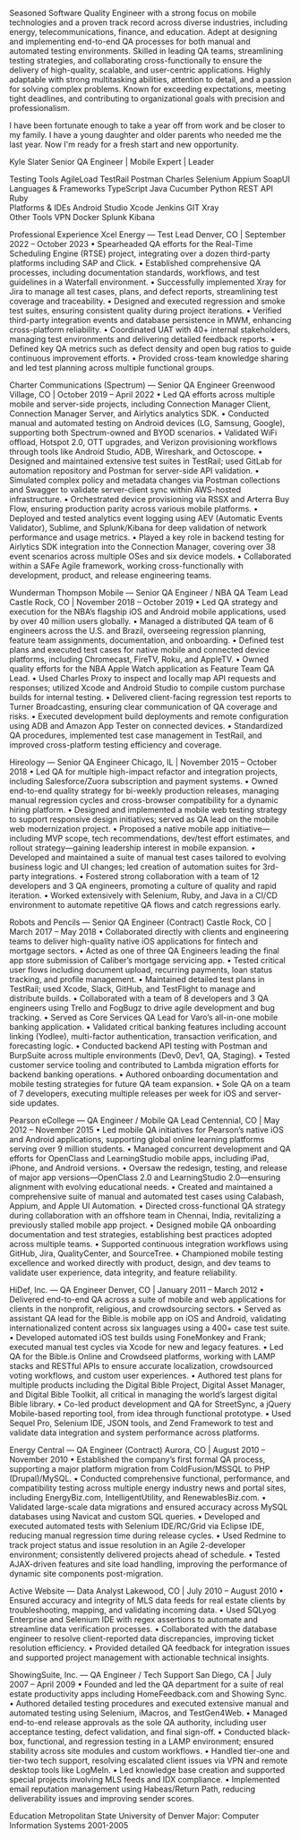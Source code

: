 Seasoned Software Quality Engineer with a strong focus on mobile technologies and a proven track record across diverse industries, including energy, telecommunications, finance, and education. Adept at designing and implementing end-to-end QA processes for both manual and automated testing environments. Skilled in leading QA teams, streamlining testing strategies, and collaborating cross-functionally to ensure the delivery of high-quality, scalable, and user-centric applications. Highly adaptable with strong multitasking abilities, attention to detail, and a passion for solving complex problems. Known for exceeding expectations, meeting tight deadlines, and contributing to organizational goals with precision and professionalism.

I have been fortunate enough to take a year off from work and be closer to my family.  I have a young daughter and older parents who needed me the last year.  Now I'm ready for a fresh start and new opportunity.


Kyle Slater
Senior QA Engineer | Mobile Expert | Leader

Testing Tools
AgileLoad	TestRail	Postman	Charles	Selenium	Appium	SoapUI
Languages & Frameworks
TypeScript	Java	Cucumber	Python	REST API	Ruby	
Platforms & IDEs
Android Studio	Xcode	Jenkins	GIT	Xray		
Other Tools
VPN	Docker	Splunk	Kibana			

Professional Experience
Xcel Energy — Test Lead
Denver, CO | September 2022 – October 2023
•	Spearheaded QA efforts for the Real-Time Scheduling Engine (RTSE) project, integrating over a dozen third-party platforms including SAP and Click.
•	Established comprehensive QA processes, including documentation standards, workflows, and test guidelines in a Waterfall environment.
•	Successfully implemented Xray for Jira to manage all test cases, plans, and defect reports, streamlining test coverage and traceability.
•	Designed and executed regression and smoke test suites, ensuring consistent quality during project iterations.
•	Verified third-party integration events and database persistence in MWM, enhancing cross-platform reliability.
•	Coordinated UAT with 40+ internal stakeholders, managing test environments and delivering detailed feedback reports.
•	Defined key QA metrics such as defect density and open bug ratios to guide continuous improvement efforts.
•	Provided cross-team knowledge sharing and led test planning across multiple functional groups.

Charter Communications (Spectrum) — Senior QA Engineer
Greenwood Village, CO | October 2019 – April 2022
•	Led QA efforts across multiple mobile and server-side projects, including Connection Manager Client, Connection Manager Server, and Airlytics analytics SDK.
•	Conducted manual and automated testing on Android devices (LG, Samsung, Google), supporting both Spectrum-owned and BYOD scenarios.
•	Validated WiFi offload, Hotspot 2.0, OTT upgrades, and Verizon provisioning workflows through tools like Android Studio, ADB, Wireshark, and Octoscope.
•	Designed and maintained extensive test suites in TestRail; used GitLab for automation repository and Postman for server-side API validation.
•	Simulated complex policy and metadata changes via Postman collections and Swagger to validate server-client sync within AWS-hosted infrastructure.
•	Orchestrated device provisioning via RSSX and Arterra Buy Flow, ensuring production parity across various mobile platforms.
•	Deployed and tested analytics event logging using AEV (Automatic Events Validator), Sublime, and Splunk/Kibana for deep validation of network performance and usage metrics.
•	Played a key role in backend testing for Airlytics SDK integration into the Connection Manager, covering over 38 event scenarios across multiple OSes and six device models.
•	Collaborated within a SAFe Agile framework, working cross-functionally with development, product, and release engineering teams.

Wunderman Thompson Mobile — Senior QA Engineer / NBA QA Team Lead
Castle Rock, CO | November 2018 – October 2019
•	Led QA strategy and execution for the NBA’s flagship iOS and Android mobile applications, used by over 40 million users globally.
•	Managed a distributed QA team of 6 engineers across the U.S. and Brazil, overseeing regression planning, feature team assignments, documentation, and onboarding.
•	Defined test plans and executed test cases for native mobile and connected device platforms, including Chromecast, FireTV, Roku, and AppleTV.
•	Owned quality efforts for the NBA Apple Watch application as Feature Team QA Lead.
•	Used Charles Proxy to inspect and locally map API requests and responses; utilized Xcode and Android Studio to compile custom purchase builds for internal testing.
•	Delivered client-facing regression test reports to Turner Broadcasting, ensuring clear communication of QA coverage and risks.
•	Executed development build deployments and remote configuration using ADB and Amazon App Tester on connected devices.
•	Standardized QA procedures, implemented test case management in TestRail, and improved cross-platform testing efficiency and coverage.

Hireology — Senior QA Engineer
Chicago, IL | November 2015 – October 2018
•	Led QA for multiple high-impact refactor and integration projects, including Salesforce/Zuora subscription and payment systems.
•	Owned end-to-end quality strategy for bi-weekly production releases, managing manual regression cycles and cross-browser compatibility for a dynamic hiring platform.
•	Designed and implemented a mobile web testing strategy to support responsive design initiatives; served as QA lead on the mobile web modernization project.
•	Proposed a native mobile app initiative—including MVP scope, tech recommendations, dev/test effort estimates, and rollout strategy—gaining leadership interest in mobile expansion.
•	Developed and maintained a suite of manual test cases tailored to evolving business logic and UI changes; led creation of automation suites for 3rd-party integrations.
•	Fostered strong collaboration with a team of 12 developers and 3 QA engineers, promoting a culture of quality and rapid iteration.
•	Worked extensively with Selenium, Ruby, and Java in a CI/CD environment to automate repetitive QA flows and catch regressions early.

Robots and Pencils — Senior QA Engineer (Contract)
Castle Rock, CO | March 2017 – May 2018
•	Collaborated directly with clients and engineering teams to deliver high-quality native iOS applications for fintech and mortgage sectors.
•	Acted as one of three QA Engineers leading the final app store submission of Caliber’s mortgage servicing app.
•	Tested critical user flows including document upload, recurring payments, loan status tracking, and profile management.
•	Maintained detailed test plans in TestRail; used Xcode, Slack, GitHub, and TestFlight to manage and distribute builds.
•	Collaborated with a team of 8 developers and 3 QA engineers using Trello and FogBugz to drive agile development and bug tracking.
•	Served as Core Services QA Lead for Varo’s all-in-one mobile banking application.
•	Validated critical banking features including account linking (Yodlee), multi-factor authentication, transaction verification, and forecasting logic.
•	Conducted backend API testing with Postman and BurpSuite across multiple environments (Dev0, Dev1, QA, Staging).
•	Tested customer service tooling and contributed to Lambda migration efforts for backend banking operations.
•	Authored onboarding documentation and mobile testing strategies for future QA team expansion.
•	Sole QA on a team of 7 developers, executing multiple releases per week for iOS and server-side updates.

Pearson eCollege — QA Engineer / Mobile QA Lead
Centennial, CO | May 2012 – November 2015
•	Led mobile QA initiatives for Pearson’s native iOS and Android applications, supporting global online learning platforms serving over 9 million students.
•	Managed concurrent development and QA efforts for OpenClass and LearningStudio mobile apps, including iPad, iPhone, and Android versions.
•	Oversaw the redesign, testing, and release of major app versions—OpenClass 2.0 and LearningStudio 2.0—ensuring alignment with evolving educational needs.
•	Created and maintained a comprehensive suite of manual and automated test cases using Calabash, Appium, and Apple UI Automation.
•	Directed cross-functional QA strategy during collaboration with an offshore team in Chennai, India, revitalizing a previously stalled mobile app project.
•	Designed mobile QA onboarding documentation and test strategies, establishing best practices adopted across multiple teams.
•	Supported continuous integration workflows using GitHub, Jira, QualityCenter, and SourceTree.
•	Championed mobile testing excellence and worked directly with product, design, and dev teams to validate user experience, data integrity, and feature reliability.

HiDef, Inc. — QA Engineer 
Denver, CO | January 2011 – March 2012
•	Delivered end-to-end QA across a suite of mobile and web applications for clients in the nonprofit, religious, and crowdsourcing sectors.
•	Served as assistant QA lead for the Bible.is mobile app on iOS and Android, validating internationalized content across six languages using a 400+ case test suite.
•	Developed automated iOS test builds using FoneMonkey and Frank; executed manual test cycles via Xcode for new and legacy features.
•	Led QA for the Bible.is Online and Crowdseed platforms, working with LAMP stacks and RESTful APIs to ensure accurate localization, crowdsourced voting workflows, and custom user experiences.
•	Authored test plans for multiple products including the Digital Bible Project, Digital Asset Manager, and Digital Bible Toolkit, all critical in managing the world’s largest digital Bible library.
•	Co-led product development and QA for StreetSync, a jQuery Mobile-based reporting tool, from idea through functional prototype.
•	Used Sequel Pro, Selenium IDE, JSON tools, and Zend Framework to test and validate data integration and system performance across platforms.

Energy Central — QA Engineer (Contract)
Aurora, CO | August 2010 – November 2010
•	Established the company’s first formal QA process, supporting a major platform migration from ColdFusion/MSSQL to PHP (Drupal)/MySQL.
•	Conducted comprehensive functional, performance, and compatibility testing across multiple energy industry news and portal sites, including EnergyBiz.com, IntelligentUtility, and RenewablesBiz.com.
•	Validated large-scale data migrations and ensured accuracy across MySQL databases using Navicat and custom SQL queries.
•	Developed and executed automated tests with Selenium IDE/RC/Grid via Eclipse IDE, reducing manual regression time during release cycles.
•	Used Redmine to track project status and issue resolution in an Agile 2-developer environment; consistently delivered projects ahead of schedule.
•	Tested AJAX-driven features and site load handling, improving the performance of dynamic site components post-migration.

Active Website — Data Analyst
Lakewood, CO | July 2010 – August 2010
•	Ensured accuracy and integrity of MLS data feeds for real estate clients by troubleshooting, mapping, and validating incoming data.
•	Used SQLyog Enterprise and Selenium IDE with regex assertions to automate and streamline data verification processes.
•	Collaborated with the database engineer to resolve client-reported data discrepancies, improving ticket resolution efficiency.
•	Provided detailed QA feedback for integration issues and supported project management with actionable technical insights.

ShowingSuite, Inc. — QA Engineer / Tech Support
San Diego, CA | July 2007 – April 2009
•	Founded and led the QA department for a suite of real estate productivity apps including HomeFeedback.com and Showing Sync.
•	Authored detailed testing procedures and executed extensive manual and automated testing using Selenium, iMacros, and TestGen4Web.
•	Managed end-to-end release approvals as the sole QA authority, including user acceptance testing, defect validation, and final sign-off.
•	Conducted black-box, functional, and regression testing in a LAMP environment; ensured stability across site modules and custom workflows.
•	Handled tier-one and tier-two tech support, resolving escalated client issues via VPN and remote desktop tools like LogMeIn.
•	Led knowledge base creation and supported special projects involving MLS feeds and IDX compliance.
•	Implemented email reputation management using Habeas/Return Path, reducing deliverability issues and improving sender scores.




Education
Metropolitan State University of Denver
Major: Computer Information Systems 2001-2005

